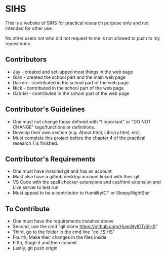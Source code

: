 # SIHS

This is a website of SIHS for practical research purpose only and not intended for other use.

No other users not who did not request to me is not allowed to push to my repositories.

## Contributors
- Jay - created and set-upped most things in the web page
- Gian - created the school part and the main web page
- Darren - contributed in the school part of the web page
- Nick - contributed in the school part of the web page
- Gabriel - contributed in the school part of the web page

## Contributor's Guidelines

- One must not change those defined with "!Important" or "DO NOT CHANGE" tags/functions or definitions.  
- Develop their own section (e.g. About.html, Library.html, etc).  
- Must complete this project before the chapter 4 of the practical research 1 is finished.

## Contributor's Requirements

- One must have installed git and has an account
- Must also have a github desktop account linked with their git
- VS Code with the spell checker extensions and css/html extension and Live server to test run
- Must appeal to be a contributor to HumilityICT or SleepyNightStar

## To Contribute

- One must have the requirements installed above
- Second, use the cmd "git clone <https://github.com/HumilityICT/SIHS>"
- Third, go to the folder in the cmd line "cd .\SIHS"
- Fourth, Make their changes in the files inside
- Fifth, Stage it and then commit
- Lastly, git push origin